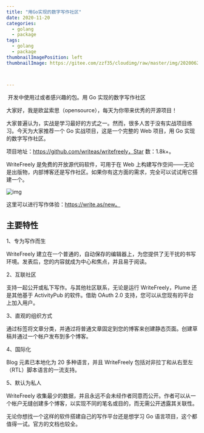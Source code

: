 ```yaml
---
title: "用Go实现的数字写作社区"
date: 2020-11-20
categories:
  - golang
  - package
tags:
  - golang
  - package
thumbnailImagePosition: left
thumbnailImage: https://gitee.com/zzf35/cloudimg/raw/master/img/20200622200041.jpg



---
```


​    开发中使用过或者感兴趣的包。用 Go 实现的数字写作社区

<!--more-->

大家好，我是欧盆索思（opensource），每天为你带来优秀的开源项目！

大家普遍认为，实战是学习最好的方式之一。然而，很多人苦于没有实战项目练习。今天为大家推荐一个 Go 实战项目，这是一个完整的 Web 项目，用 Go 实现的数字写作社区。

项目地址：https://github.com/writeas/writefreely，Star 数：1.8k+。

WriteFreely 是免费的开放源代码软件，可用于在 Web 上构建写作空间——无论是出版物，内部博客还是写作社区。如果你有这方面的需求，完全可以试试用它搭建一个。

![img](https://mmbiz.qpic.cn/mmbiz_png/lkYNiaZsfpqbmAicmQlyov4tB4nRRJH0hhGJxrlLoR5Kko5TE9ggNKyzl8WoibJialliafxcXNOrxgxu9XjxzysjSibA/640?wx_fmt=png&tp=webp&wxfrom=5&wx_lazy=1&wx_co=1)

这里可以进行写作体验：https://write.as/new。

## 主要特性

1、专为写作而生

WriteFreely 建立在一个普通的，自动保存的编辑器上，为您提供了无干扰的书写环境。发表后，您的内容就成为中心和焦点，并且易于阅读。

2、互联社区

支持一起公开或私下写作。与其他社区联系，无论是运行 WriteFreely，Plume 还是其他基于 ActivityPub 的软件。借助 OAuth 2.0 支持，您可以从您现有的平台上加入用户。

3、直观的组织方式

通过标签将文章分类，并通过将普通文章固定到您的博客来创建静态页面。创建草稿并通过一个帐户发布到多个博客。

4、国际化

Blog 元素已本地化为 20 多种语言，并且 WriteFreely 包括对非拉丁和从右至左（RTL）脚本语言的一流支持。

5、默认为私人

WriteFreely 收集最少的数据，并且永远不会未经作者同意而公开。作者可以从一个帐户无缝创建多个博客，以实现不同的笔名或目的，而无需公开透露其关联性。

无论你想找一个这样的软件搭建自己的写作平台还是想学习 Go 语言项目，这个都值得一试。官方的文档也较全。